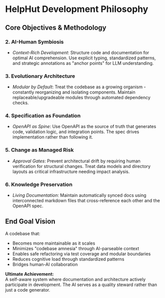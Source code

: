 # HelpHut Development Philosophy

## Core Objectives & Methodology

### 2. **AI-Human Symbiosis**  
- *Context-Rich Development*: Structure code and documentation for optimal AI comprehension. Use explicit typing, standardized patterns, and strategic annotations as "anchor points" for LLM understanding.

### 3. **Evolutionary Architecture**  
- *Modular by Default*: Treat the codebase as a growing organism - constantly reorganizing and isolating components. Maintain replaceable/upgradeable modules through automated dependency checks.

### 4. **Specification as Foundation**  
- *OpenAPI as Spine*: Use OpenAPI as the source of truth that generates code, validation logic, and integration points. The spec drives implementation rather than following it.

### 5. **Change as Managed Risk**  
- *Approval Gates*: Prevent architectural drift by requiring human verification for structural changes. Treat data models and directory layouts as critical infrastructure needing impact analysis.

### 6. **Knowledge Preservation**  
- *Living Documentation*: Maintain automatically synced docs using interconnected markdown files that cross-reference each other and the OpenAPI spec.

## End Goal Vision

A codebase that:
- Becomes more maintainable as it scales  
- Minimizes "codebase amnesia" through AI-parseable context  
- Enables safe refactoring via test coverage and modular boundaries  
- Reduces cognitive load through standardized patterns  
- Bridges human-AI collaboration  

**Ultimate Achievement:**  
A self-aware system where documentation and architecture actively participate in development. The AI serves as a quality steward rather than just a code generator.
